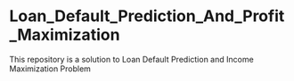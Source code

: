 # Loan_Default_Prediction_And_Profit_Maximization
This repository is a solution to Loan Default Prediction and Income Maximization Problem
